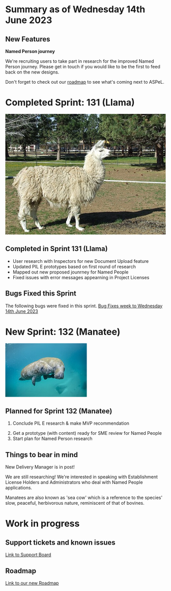# Summary as of Wednesday 14th June 2023

## New Features

**Named Person journey**

We're recruiting users to take part in research for the improved Named Person journey. Please get in touch if you would like to be the first to feed back on the new designs.

Don't forget to check out our [roadmap](https://roadmap.prodpad.com/937455be-8d08-11ed-aa53-2a7db0eb1d9c) to see what's coming next to ASPeL.

# Completed Sprint: 131 (Llama)
![Photo by: Kim Foster, CC BY 2.0 <https://creativecommons.org/licenses/by/2.0>, via Wikimedia Commons](graphs/Domestic_llama_(2009-05-19).jpg)

## Completed in Sprint 131 (Llama)
* User research with Inspectors for new Document Upload feature
* Updated PIL E prototypes based on first round of research
* Mapped out new proposed jounrney for Named People
* Fixed issues with error messages appearning in Project Licenses

## Bugs Fixed this Sprint
The following bugs were fixed in this sprint.
[Bug Fixes week to Wednesday 14th June 2023](graphs/bugs14062023.png)


# New Sprint: 132 (Manatee)

![Sam Farkas (NOAA Photo Library), CC BY 2.0 <https://creativecommons.org/licenses/by/2.0>, via Wikimedia Commons](graphs/manatee.jpeg)

## Planned for Sprint 132 (Manatee)
1. Conclude PIL E research & make MVP recommendation
2) Get a prototype (with content) ready for SME review for Named People
3) Start plan for Named Person research


## Things to bear in mind
New Delivery Manager is in post!

We are still researching! We're interested in speaking with Establishment License Holders and Administrators who deal with Named People applications.

Manatees are also known as 'sea cow' which is a reference to the species' slow, peaceful, herbivorous nature, reminiscent of that of bovines.


# Work in progress

## Support tickets and known issues
[Link to Support Board](https://collaboration.homeoffice.gov.uk/jira/secure/RapidBoard.jspa?rapidView=1717)


## Roadmap

[Link to our new Roadmap](https://roadmap.prodpad.com/937455be-8d08-11ed-aa53-2a7db0eb1d9c)
